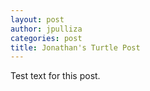 ```yaml
---
layout: post
author: jpulliza
categories: post
title: Jonathan's Turtle Post
---
```


Test text for this post.
